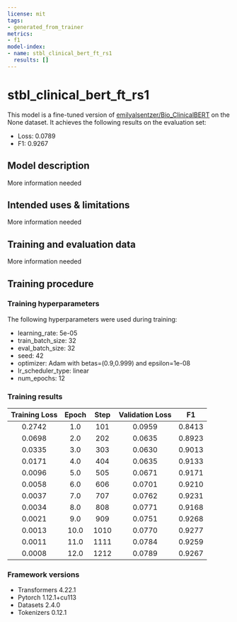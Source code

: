 ```yaml
---
license: mit
tags:
- generated_from_trainer
metrics:
- f1
model-index:
- name: stbl_clinical_bert_ft_rs1
  results: []
---
```


<!-- This model card has been generated automatically according to the information the Trainer had access to. You
should probably proofread and complete it, then remove this comment. -->

# stbl_clinical_bert_ft_rs1

This model is a fine-tuned version of [emilyalsentzer/Bio_ClinicalBERT](https://huggingface.co/emilyalsentzer/Bio_ClinicalBERT) on the None dataset.
It achieves the following results on the evaluation set:
- Loss: 0.0789
- F1: 0.9267

## Model description

More information needed

## Intended uses & limitations

More information needed

## Training and evaluation data

More information needed

## Training procedure

### Training hyperparameters

The following hyperparameters were used during training:
- learning_rate: 5e-05
- train_batch_size: 32
- eval_batch_size: 32
- seed: 42
- optimizer: Adam with betas=(0.9,0.999) and epsilon=1e-08
- lr_scheduler_type: linear
- num_epochs: 12

### Training results

| Training Loss | Epoch | Step | Validation Loss | F1     |
|:-------------:|:-----:|:----:|:---------------:|:------:|
| 0.2742        | 1.0   | 101  | 0.0959          | 0.8413 |
| 0.0698        | 2.0   | 202  | 0.0635          | 0.8923 |
| 0.0335        | 3.0   | 303  | 0.0630          | 0.9013 |
| 0.0171        | 4.0   | 404  | 0.0635          | 0.9133 |
| 0.0096        | 5.0   | 505  | 0.0671          | 0.9171 |
| 0.0058        | 6.0   | 606  | 0.0701          | 0.9210 |
| 0.0037        | 7.0   | 707  | 0.0762          | 0.9231 |
| 0.0034        | 8.0   | 808  | 0.0771          | 0.9168 |
| 0.0021        | 9.0   | 909  | 0.0751          | 0.9268 |
| 0.0013        | 10.0  | 1010 | 0.0770          | 0.9277 |
| 0.0011        | 11.0  | 1111 | 0.0784          | 0.9259 |
| 0.0008        | 12.0  | 1212 | 0.0789          | 0.9267 |


### Framework versions

- Transformers 4.22.1
- Pytorch 1.12.1+cu113
- Datasets 2.4.0
- Tokenizers 0.12.1
